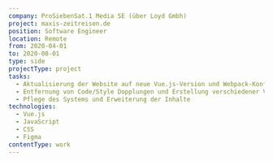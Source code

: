 ```yaml
---
company: ProSiebenSat.1 Media SE (über Loyd Gmbh)
project: maxis-zeitreisen.de
position: Software Engineer
location: Remote
from: 2020-04-01
to: 2020-08-01
type: side
projectType: project
tasks:
  - Aktualisierung der Website auf neue Vue.js-Version und Webpack-Konfiguration
  - Entfernung von Code/Style Dopplungen und Erstellung verschiedener Vue.js UI-Komponenten
  - Pflege des Systems und Erweiterung der Inhalte
technologies:
  - Vue.js
  - JavaScript
  - CSS
  - Figma
contentType: work
---
```


